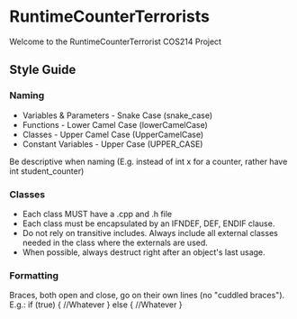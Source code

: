# RuntimeCounterTerrorists

Welcome to the RuntimeCounterTerrorist COS214 Project

## Style Guide

### Naming
- Variables & Parameters - Snake Case (snake_case)
- Functions - Lower Camel Case (lowerCamelCase)
- Classes - Upper Camel Case (UpperCamelCase)
- Constant Variables - Upper Case (UPPER_CASE)

Be descriptive when naming (E.g. instead of int x for a counter, rather have int student_counter)

### Classes
- Each class MUST have a .cpp and .h file
- Each class must be encapsulated by an IFNDEF, DEF, ENDIF clause.
- Do not rely on transitive includes. Always include all external classes needed in the class where the externals are used.
- When possible, always destruct right after an object's last usage.

### Formatting
Braces, both open and close, go on their own lines (no "cuddled braces"). E.g.:
if (true)
{
  //Whatever
}
else 
{
  //Whatever
}
